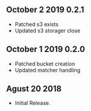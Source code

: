 ## October 2 2019 0.2.1
  * Patched s3 exists
  * Updated s3 storager close

## October 1 2019 0.2.0

  * Patched bucket creation
  * Updated matcher handling
  
  
  
## Agust 20 2018

  * Initial Release.


